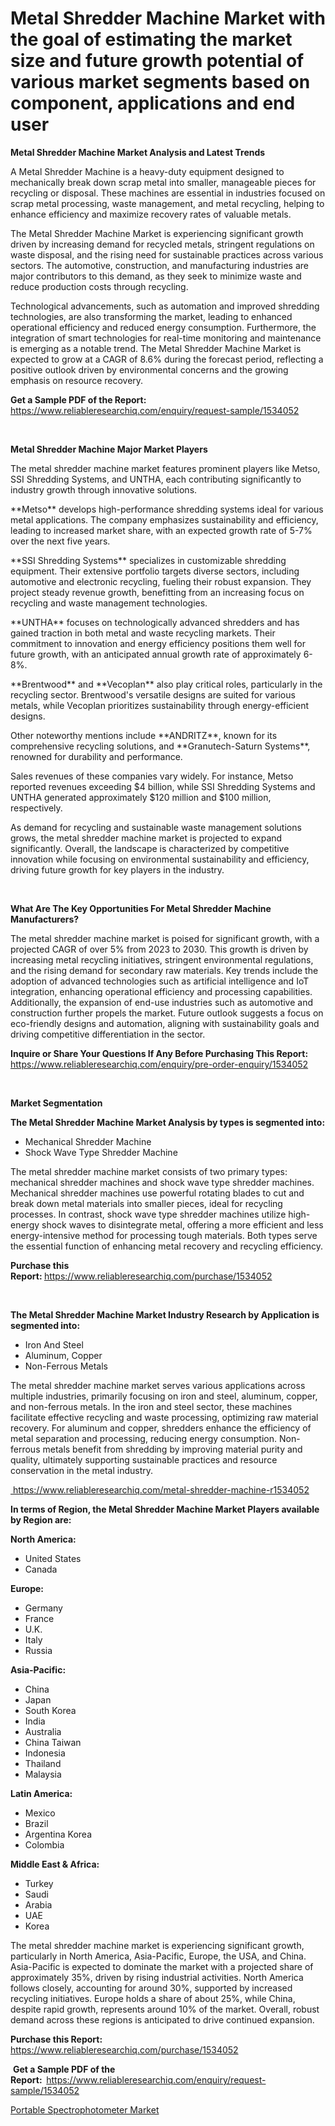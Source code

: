 <p><h1>Metal Shredder Machine Market with the goal of estimating the market size and future growth potential of various market segments based on component, applications and end user</h1></p><p><strong>Metal Shredder Machine Market Analysis and Latest Trends</strong></p>
<p><p>A Metal Shredder Machine is a heavy-duty equipment designed to mechanically break down scrap metal into smaller, manageable pieces for recycling or disposal. These machines are essential in industries focused on scrap metal processing, waste management, and metal recycling, helping to enhance efficiency and maximize recovery rates of valuable metals. </p><p>The Metal Shredder Machine Market is experiencing significant growth driven by increasing demand for recycled metals, stringent regulations on waste disposal, and the rising need for sustainable practices across various sectors. The automotive, construction, and manufacturing industries are major contributors to this demand, as they seek to minimize waste and reduce production costs through recycling. </p><p>Technological advancements, such as automation and improved shredding technologies, are also transforming the market, leading to enhanced operational efficiency and reduced energy consumption. Furthermore, the integration of smart technologies for real-time monitoring and maintenance is emerging as a notable trend. The Metal Shredder Machine Market is expected to grow at a CAGR of 8.6% during the forecast period, reflecting a positive outlook driven by environmental concerns and the growing emphasis on resource recovery.</p></p>
<p><strong>Get a Sample PDF of the Report:&nbsp;</strong> <a href="https://www.reliableresearchiq.com/enquiry/request-sample/1534052?utm_campaign=2713&utm_medium=2&utm_source=Github&utm_content=ia&utm_term=08042025&utm_id=metal-shredder-machine">https://www.reliableresearchiq.com/enquiry/request-sample/1534052</a></p>
<p>&nbsp;</p>
<p><strong>Metal Shredder Machine Major Market Players</strong></p>
<p><p>The metal shredder machine market features prominent players like Metso, SSI Shredding Systems, and UNTHA, each contributing significantly to industry growth through innovative solutions. </p><p>**Metso** develops high-performance shredding systems ideal for various metal applications. The company emphasizes sustainability and efficiency, leading to increased market share, with an expected growth rate of 5-7% over the next five years. </p><p>**SSI Shredding Systems** specializes in customizable shredding equipment. Their extensive portfolio targets diverse sectors, including automotive and electronic recycling, fueling their robust expansion. They project steady revenue growth, benefitting from an increasing focus on recycling and waste management technologies.</p><p>**UNTHA** focuses on technologically advanced shredders and has gained traction in both metal and waste recycling markets. Their commitment to innovation and energy efficiency positions them well for future growth, with an anticipated annual growth rate of approximately 6-8%.</p><p>**Brentwood** and **Vecoplan** also play critical roles, particularly in the recycling sector. Brentwood's versatile designs are suited for various metals, while Vecoplan prioritizes sustainability through energy-efficient designs.</p><p>Other noteworthy mentions include **ANDRITZ**, known for its comprehensive recycling solutions, and **Granutech-Saturn Systems**, renowned for durability and performance.</p><p>Sales revenues of these companies vary widely. For instance, Metso reported revenues exceeding $4 billion, while SSI Shredding Systems and UNTHA generated approximately $120 million and $100 million, respectively. </p><p>As demand for recycling and sustainable waste management solutions grows, the metal shredder machine market is projected to expand significantly. Overall, the landscape is characterized by competitive innovation while focusing on environmental sustainability and efficiency, driving future growth for key players in the industry.</p></p>
<p>&nbsp;</p>
<p><strong>What Are The Key Opportunities For Metal Shredder Machine Manufacturers?</strong></p>
<p><p>The metal shredder machine market is poised for significant growth, with a projected CAGR of over 5% from 2023 to 2030. This growth is driven by increasing metal recycling initiatives, stringent environmental regulations, and the rising demand for secondary raw materials. Key trends include the adoption of advanced technologies such as artificial intelligence and IoT integration, enhancing operational efficiency and processing capabilities. Additionally, the expansion of end-use industries such as automotive and construction further propels the market. Future outlook suggests a focus on eco-friendly designs and automation, aligning with sustainability goals and driving competitive differentiation in the sector.</p></p>
<p><strong>Inquire or Share Your Questions If Any Before Purchasing This Report:</strong> <a href="https://www.reliableresearchiq.com/enquiry/pre-order-enquiry/1534052?utm_campaign=2713&utm_medium=2&utm_source=Github&utm_content=ia&utm_term=08042025&utm_id=metal-shredder-machine">https://www.reliableresearchiq.com/enquiry/pre-order-enquiry/1534052</a></p>
<p>&nbsp;</p>
<p><strong>Market Segmentation</strong></p>
<p><strong>The Metal Shredder Machine Market Analysis by types is segmented into:</strong></p>
<p><ul><li>Mechanical Shredder Machine</li><li>Shock Wave Type Shredder Machine</li></ul></p>
<p><p>The metal shredder machine market consists of two primary types: mechanical shredder machines and shock wave type shredder machines. Mechanical shredder machines use powerful rotating blades to cut and break down metal materials into smaller pieces, ideal for recycling processes. In contrast, shock wave type shredder machines utilize high-energy shock waves to disintegrate metal, offering a more efficient and less energy-intensive method for processing tough materials. Both types serve the essential function of enhancing metal recovery and recycling efficiency.</p></p>
<p><strong>Purchase this Report:&nbsp;</strong><a href="https://www.reliableresearchiq.com/purchase/1534052?utm_campaign=2713&utm_medium=2&utm_source=Github&utm_content=ia&utm_term=08042025&utm_id=metal-shredder-machine">https://www.reliableresearchiq.com/purchase/1534052</a></p>
<p>&nbsp;</p>
<p><strong>The Metal Shredder Machine Market Industry Research by Application is segmented into:</strong></p>
<p><ul><li>Iron And Steel</li><li>Aluminum, Copper</li><li>Non-Ferrous Metals</li></ul></p>
<p><p>The metal shredder machine market serves various applications across multiple industries, primarily focusing on iron and steel, aluminum, copper, and non-ferrous metals. In the iron and steel sector, these machines facilitate effective recycling and waste processing, optimizing raw material recovery. For aluminum and copper, shredders enhance the efficiency of metal separation and processing, reducing energy consumption. Non-ferrous metals benefit from shredding by improving material purity and quality, ultimately supporting sustainable practices and resource conservation in the metal industry.</p></p>
<p><a href="https://www.reliableresearchiq.com/metal-shredder-machine-r1534052?utm_campaign=2713&utm_medium=2&utm_source=Github&utm_content=ia&utm_term=08042025&utm_id=metal-shredder-machine">&nbsp;https://www.reliableresearchiq.com/metal-shredder-machine-r1534052</a></p>
<p><strong>In terms of Region, the Metal Shredder Machine Market Players available by Region are:</strong></p>
<p>
    <p> <strong> North America: </strong>
        <ul>
            <li>United States</li>
            <li>Canada</li>
        </ul>
        </p> 
    <p> <strong> Europe: </strong>
        <ul>
            <li>Germany</li>
            <li>France</li>
            <li>U.K.</li>
            <li>Italy</li>
            <li>Russia</li>
        </ul>
        </p> 
    <p> <strong> Asia-Pacific: </strong>
        <ul>
            <li>China</li>
            <li>Japan</li>
            <li>South Korea</li>
            <li>India</li>
            <li>Australia</li>
            <li>China Taiwan</li>
            <li>Indonesia</li>
            <li>Thailand</li>
            <li>Malaysia</li>
        </ul>
        </p> 
    <p> <strong> Latin America: </strong>
        <ul>
            <li>Mexico</li>
            <li>Brazil</li>
            <li>Argentina Korea</li>
            <li>Colombia</li>
        </ul>
        </p> 
    <p> <strong> Middle East & Africa: </strong>
        <ul>
            <li>Turkey</li>
            <li>Saudi</li>
            <li>Arabia</li>
            <li>UAE</li>
            <li>Korea</li>
        </ul>
    </p>
    </p>
<p><p>The metal shredder machine market is experiencing significant growth, particularly in North America, Asia-Pacific, Europe, the USA, and China. Asia-Pacific is expected to dominate the market with a projected share of approximately 35%, driven by rising industrial activities. North America follows closely, accounting for around 30%, supported by increased recycling initiatives. Europe holds a share of about 25%, while China, despite rapid growth, represents around 10% of the market. Overall, robust demand across these regions is anticipated to drive continued expansion.</p></p>
<p><strong>Purchase this Report: </strong><a href="https://www.reliableresearchiq.com/purchase/1534052?utm_campaign=2713&utm_medium=2&utm_source=Github&utm_content=ia&utm_term=08042025&utm_id=metal-shredder-machine">https://www.reliableresearchiq.com/purchase/1534052</a></p>
<p>&nbsp;<strong>Get a Sample PDF of the Report:&nbsp;&nbsp;</strong><a href="https://www.reliableresearchiq.com/enquiry/request-sample/1534052?utm_campaign=2713&utm_medium=2&utm_source=Github&utm_content=ia&utm_term=08042025&utm_id=metal-shredder-machine">https://www.reliableresearchiq.com/enquiry/request-sample/1534052</a></p>
<p><strong></strong></p>
<p><p><a href="https://github.com/milievkulov/Market-Research-Report-List-1/blob/main/portable-spectrophotometer-market.md?utm_campaign=2713&utm_medium=2&utm_source=Github&utm_content=ia&utm_term=08042025&utm_id=metal-shredder-machine">Portable Spectrophotometer Market</a></p></p>